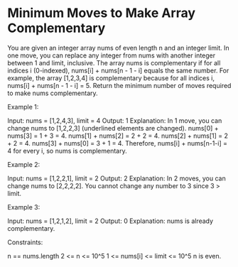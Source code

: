 # Minimum Moves to Make Array Complementary

You are given an integer array nums of even length n and an integer limit. In one move, you can replace any integer from nums with another integer between 1 and limit, inclusive.
The array nums is complementary if for all indices i (0-indexed), nums[i] + nums[n - 1 - i] equals the same number. For example, the array [1,2,3,4] is complementary because for all indices i, nums[i] + nums[n - 1 - i] = 5.
Return the minimum number of moves required to make nums complementary.

Example 1:

Input: nums = [1,2,4,3], limit = 4
Output: 1
Explanation: In 1 move, you can change nums to [1,2,2,3] (underlined elements are changed).
nums[0] + nums[3] = 1 + 3 = 4.
nums[1] + nums[2] = 2 + 2 = 4.
nums[2] + nums[1] = 2 + 2 = 4.
nums[3] + nums[0] = 3 + 1 = 4.
Therefore, nums[i] + nums[n-1-i] = 4 for every i, so nums is complementary.

Example 2:

Input: nums = [1,2,2,1], limit = 2
Output: 2
Explanation: In 2 moves, you can change nums to [2,2,2,2]. You cannot change any number to 3 since 3 > limit.

Example 3:

Input: nums = [1,2,1,2], limit = 2
Output: 0
Explanation: nums is already complementary.

Constraints:

n == nums.length
2 <= n <= 10^5
1 <= nums[i] <= limit <= 10^5
n is even.
